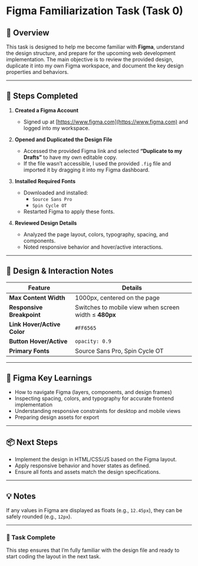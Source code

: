 # Figma Familiarization Task (Task 0)

## 🧠 Overview
This task is designed to help me become familiar with **Figma**, understand the design structure, and prepare for the upcoming web development implementation. The main objective is to review the provided design, duplicate it into my own Figma workspace, and document the key design properties and behaviors.

---

## 🚀 Steps Completed

1. **Created a Figma Account**
   - Signed up at [https://www.figma.com](https://www.figma.com) and logged into my workspace.

2. **Opened and Duplicated the Design File**
   - Accessed the provided Figma link and selected **“Duplicate to my Drafts”** to have my own editable copy.
   - If the file wasn’t accessible, I used the provided `.fig` file and imported it by dragging it into my Figma dashboard.

3. **Installed Required Fonts**
   - Downloaded and installed:
     - `Source Sans Pro`
     - `Spin Cycle OT`
   - Restarted Figma to apply these fonts.

4. **Reviewed Design Details**
   - Analyzed the page layout, colors, typography, spacing, and components.
   - Noted responsive behavior and hover/active interactions.

---

## 🎨 Design & Interaction Notes

| Feature | Details |
|----------|----------|
| **Max Content Width** | 1000px, centered on the page |
| **Responsive Breakpoint** | Switches to mobile view when screen width ≤ **480px** |
| **Link Hover/Active Color** | `#FF6565` |
| **Button Hover/Active** | `opacity: 0.9` |
| **Primary Fonts** | Source Sans Pro, Spin Cycle OT |

---

## 🧩 Figma Key Learnings
- How to navigate Figma (layers, components, and design frames)
- Inspecting spacing, colors, and typography for accurate frontend implementation
- Understanding responsive constraints for desktop and mobile views
- Preparing design assets for export

---

## 📦 Next Steps
- Implement the design in HTML/CSS/JS based on the Figma layout.
- Apply responsive behavior and hover states as defined.
- Ensure all fonts and assets match the design specifications.

---

## 💡 Notes
If any values in Figma are displayed as floats (e.g., `12.45px`), they can be safely rounded (e.g., `12px`).

---

### 🏁 Task Complete
This step ensures that I’m fully familiar with the design file and ready to start coding the layout in the next task.
